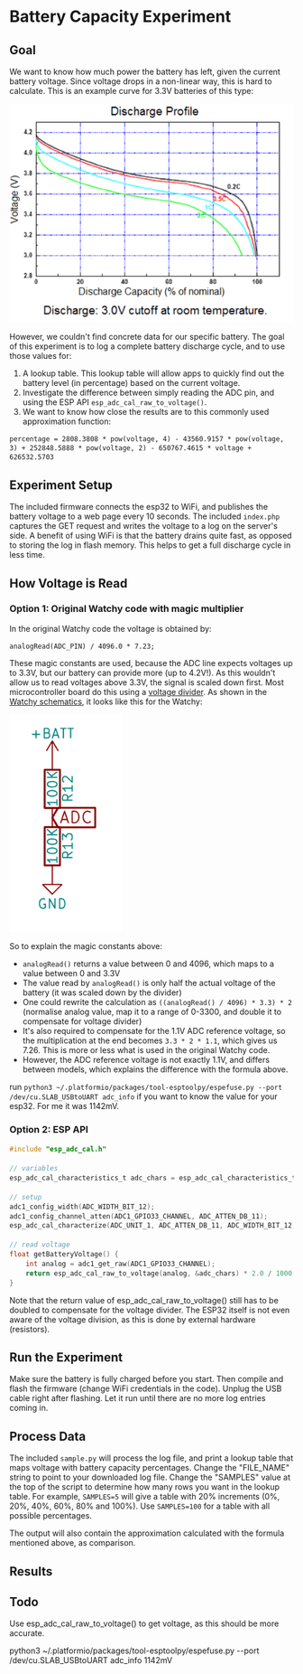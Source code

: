 # Battery Capacity Experiment

## Goal

We want to know how much power the battery has left, given the current battery voltage. Since voltage drops in a non-linear way, this is hard to calculate. This is an example curve for 3.3V batteries of this type:

![Example curve](img/LV91V.gif)

However, we couldn't find concrete data for our specific battery. The goal of this experiment is to log a complete battery discharge cycle, and to use those values for:

1) A lookup table. This lookup table will allow apps to quickly find out the battery level (in percentage) based on the current voltage.
2) Investigate the difference between simply reading the ADC pin, and using the ESP API `esp_adc_cal_raw_to_voltage()`.
3) We want to know how close the results are to this commonly used approximation function:
```
percentage = 2808.3808 * pow(voltage, 4) - 43560.9157 * pow(voltage, 3) + 252848.5888 * pow(voltage, 2) - 650767.4615 * voltage + 626532.5703
```

## Experiment Setup

The included firmware connects the esp32 to WiFi, and publishes the battery voltage to a web page every 10 seconds. The included `index.php` captures the GET request and writes the voltage to a log on the server's side. A benefit of using WiFi is that the battery drains quite fast, as opposed to storing the log in flash memory. This helps to get a full discharge cycle in less time. 

## How Voltage is Read

### Option 1: Original Watchy code with magic multiplier

In the original Watchy code the voltage is obtained by:
```
analogRead(ADC_PIN) / 4096.0 * 7.23;
```

These magic constants are used, because the ADC line expects voltages up to 3.3V, but our battery can provide more (up to 4.2V!). As this wouldn't allow us to read voltages above 3.3V, the signal is scaled down first. Most microcontroller board do this using a [voltage divider](https://en.wikipedia.org/wiki/Voltage_divider). As shown in the [Watchy schematics](https://watchy.sqfmi.com/docs/hardware), it looks like this for the Watchy:

<img src="img/volt_div.png" width="200">

So to explain the magic constants above:

* `analogRead()` returns a value between 0 and 4096, which maps to a value between 0 and 3.3V
* The value read by `analogRead()` is only half the actual voltage of the battery (it was scaled down by the divider)
* One could rewrite the calculation as `((analogRead() / 4096) * 3.3) * 2` (normalise analog value, map it to a range of 0-3300, and double it to compensate for voltage divider)
* It's also required to compensate for the 1.1V ADC reference voltage, so the multiplication at the end becomes `3.3 * 2 * 1.1`, which gives us 7.26. This is more or less what is used in the original Watchy code.
* However, the ADC reference voltage is not exactly 1.1V, and differs between models, which explains the difference with the formula above.

run `python3 ~/.platformio/packages/tool-esptoolpy/espefuse.py --port /dev/cu.SLAB_USBtoUART adc_info` if you want to know the value for your esp32. For me it was 1142mV.

### Option 2: ESP API

```C
#include "esp_adc_cal.h"

// variables
esp_adc_cal_characteristics_t adc_chars = esp_adc_cal_characteristics_t();

// setup
adc1_config_width(ADC_WIDTH_BIT_12);
adc1_config_channel_atten(ADC1_GPIO33_CHANNEL, ADC_ATTEN_DB_11);
esp_adc_cal_characterize(ADC_UNIT_1, ADC_ATTEN_DB_11, ADC_WIDTH_BIT_12, 1100, &adc_chars);
    
// read voltage
float getBatteryVoltage() {
    int analog = adc1_get_raw(ADC1_GPIO33_CHANNEL);
    return esp_adc_cal_raw_to_voltage(analog, &adc_chars) * 2.0 / 1000.0;
}
```

Note that the return value of esp_adc_cal_raw_to_voltage() still has to be doubled to compensate for the voltage divider. The ESP32 itself is not even aware of the voltage division, as this is done by external hardware (resistors).

## Run the Experiment

Make sure the battery is fully charged before you start. Then compile and flash the firmware (change WiFi credentials in the code). Unplug the USB cable right after flashing. Let it run until there are no more log entries coming in. 

## Process Data

The included `sample.py` will process the log file, and print a lookup table that maps voltage with battery capacity percentages. Change the "FILE_NAME" string to point to your downloaded log file. Change the "SAMPLES" value at the top of the script to determine how many rows you want in the lookup table. For example, `SAMPLES=5` will give a table with 20% increments (0%, 20%, 40%, 60%, 80% and 100%). Use `SAMPLES=100` for a table with all possible percentages. 

The output will also contain the approximation calculated with the formula mentioned above, as comparison. 

## Results


## Todo

Use esp_adc_cal_raw_to_voltage() to get voltage, as this should be more accurate.

python3 ~/.platformio/packages/tool-esptoolpy/espefuse.py --port /dev/cu.SLAB_USBtoUART adc_info
1142mV
